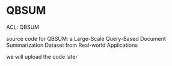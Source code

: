 # QBSUM
ACL: QBSUM

source code for QBSUM: a Large-Scale Query-Based Document Summarization Dataset from Real-world Applications

we will upload the code later
